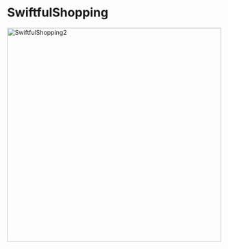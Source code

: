 # SwiftfulShopping

<img width="500" alt="SwiftfulShopping2" src="https://user-images.githubusercontent.com/78795431/189764523-bb4cbae8-51d5-4d1b-8314-c1d71df03827.png">
